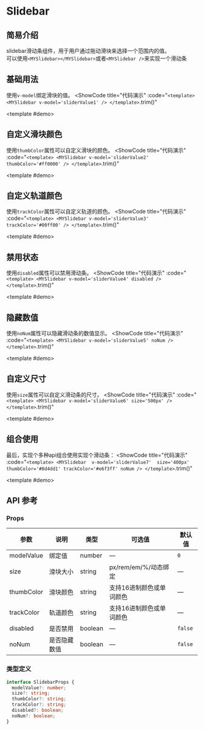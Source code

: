 # Slidebar
## 简易介绍
slidebar滑动条组件，用于用户通过拖动滑块来选择一个范围内的值。<br />
可以使用`<MYSlidebar></MYSlidebar>`或者`<MYSlidebar />`来实现一个滑动条

## 基础用法
使用`v-model`绑定滑块的值。
<ShowCode
  title="代码演示"
  :code="`
<template>
    <MYSlidebar v-model='sliderValue1' />
</template>
  `.trim()"
>
  <template #demo>
    <MYSlidebar v-model="sliderValue1" />
  </template>
</ShowCode>

## 自定义滑块颜色
使用`thumbColor`属性可以自定义滑块的颜色。
<ShowCode
  title="代码演示"
  :code="`
<template>
    <MYSlidebar v-model='sliderValue2' thumbColor='#ff0000' />
</template>
  `.trim()"
>
  <template #demo>
    <MYSlidebar v-model="sliderValue2" thumbColor="#ff0000" />
  </template>
</ShowCode>

## 自定义轨道颜色
使用`trackColor`属性可以自定义轨道的颜色。
<ShowCode
  title="代码演示"
  :code="`
<template>
    <MYSlidebar v-model='sliderValue3' trackColor='#00ff00' />
</template>
  `.trim()"
>
  <template #demo>
    <MYSlidebar v-model="sliderValue3" trackColor="#00ff00" />
  </template>
</ShowCode>

## 禁用状态
使用`disabled`属性可以禁用滑动条。
<ShowCode
  title="代码演示"
  :code="`
<template>
    <MYSlidebar v-model='sliderValue4' disabled />
</template>
  `.trim()"
>
  <template #demo>
    <MYSlidebar v-model="sliderValue4" disabled />
  </template>
</ShowCode>

## 隐藏数值
使用`noNum`属性可以隐藏滑动条的数值显示。
<ShowCode
  title="代码演示"
  :code="`
<template>
    <MYSlidebar v-model='sliderValue5' noNum />
</template>
  `.trim()"
>
  <template #demo>
    <MYSlidebar v-model="sliderValue5" noNum />
  </template>
</ShowCode>

## 自定义尺寸
使用`size`属性可以自定义滑动条的尺寸。
<ShowCode
  title="代码演示"
  :code="`
<template>
    <MYSlidebar v-model='sliderValue6' size='500px' />
</template>
  `.trim()"
>
  <template #demo>
    <MYSlidebar v-model="sliderValue6" size="500px" />
  </template>
</ShowCode>

## 组合使用
最后，实现个多种api组合使用实现个滑动条：
<ShowCode
  title="代码演示"
  :code="`
<template>
    <MYSlidebar 
        v-model='sliderValue7' 
        size='400px'
        thumbColor='#8d4dd1'
        trackColor='#e6f3ff'
        noNum
    />
</template>
  `.trim()"
>
  <template #demo>
    <MYSlidebar 
        v-model="sliderValue7" 
        size="400px"
        thumbColor="#8d4dd1"
        trackColor="#e6f3ff"
        noNum
    />
  </template>
</ShowCode>

## API 参考

### Props
| 参数          | 说明         | 类型     | 可选值                              | 默认值  |
|--------------|-------------|---------|-----------------------------------|--------|
| modelValue   | 绑定值       | number  | —                               | `0`     |
| size         | 滑块大小     | string  | px/rem/em/%/动态绑定              | —      |
| thumbColor   | 滑块颜色     | string  | 支持16进制颜色或单词颜色          | —      |
| trackColor   | 轨道颜色     | string  | 支持16进制颜色或单词颜色          | —      |
| disabled     | 是否禁用     | boolean | —                               | `false` |
| noNum        | 是否隐藏数值 | boolean | —                               | `false` |

### 类型定义
```typescript
interface SlidebarProps {
  modelValue?: number;
  size?: string;
  thumbColor?: string;
  trackColor?: string;
  disabled?: boolean;
  noNum?: boolean;
}
```

<script setup> 
import { ref } from 'vue' 
import MYSlidebar from '../../packages/components/slidebar/src/slidebar.vue' 
const sliderValue1 = ref(0) 
const sliderValue2 = ref(0) 
const sliderValue3 = ref(0) 
const sliderValue4 = ref(0) 
const sliderValue5 = ref(0) 
const sliderValue6 = ref(0) 
const sliderValue7 = ref(0) 
</script>